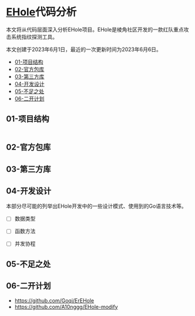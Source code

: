 # [EHole](https://github.com/EdgeSecurityTeam/EHole)代码分析

本文将从代码层面深入分析EHole项目。EHole是棱角社区开发的一款红队重点攻击系统指纹探测工具。

本文创建于2023年6月1日，最近的一次更新时间为2023年6月6日。

- [01-项目结构]()
- [02-官方包库]()
- [03-第三方库]()
- [04-开发设计]()
- [05-不足之处]()
- [06-二开计划]()

## 01-项目结构

```

```

## 02-官方包库

## 03-第三方库

## 04-开发设计

本部分尽可能的列举出EHole开发中的一些设计模式、使用到的Go语言技术等。

- [ ] 数据类型

- [ ] 函数方法
- [ ] 并发协程

## 05-不足之处

## 06-二开计划

- https://github.com/Goqi/ErEHole
- https://github.com/A10nggg/EHole-modify